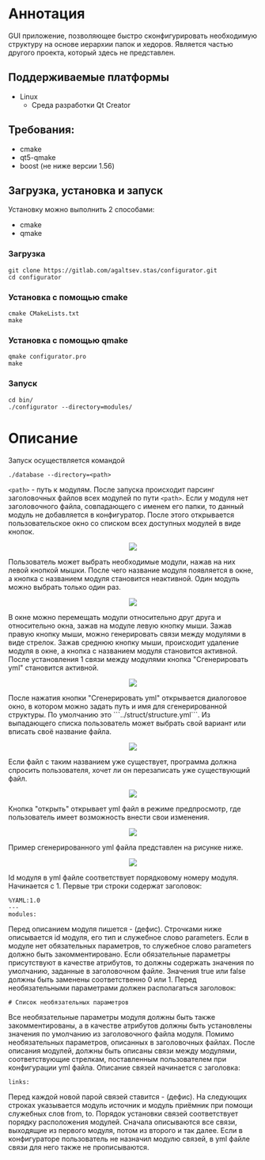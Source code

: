 # Аннотация
GUI приложение, позволяющее быстро сконфигурировать необходимую структуру на основе иерархии папок и хедоров. Является частью другого проекта, который здесь не представлен. 

## Поддерживаемые платформы
* Linux 
  * Среда разработки Qt Creator

## Требования:
* cmake
* qt5-qmake
* boost (не ниже версии 1.56)

## Загрузка, установка и запуск
Установку можно выполнить 2 способами:
* cmake
* qmake

### Загрузка
```
git clone https://gitlab.com/agaltsev.stas/configurator.git
cd configurator
```
### Установка с помощью cmake
```
cmake CMakeLists.txt
make
```
### Установка с помощью qmake
```
qmake configurator.pro
make
```
### Запуск
```
cd bin/
./configurator --directory=modules/
```

# Описание
Запуск осуществляется командой
```
./database --directory=<path>
```
```<path>``` - путь к модулям. 
После запуска происходит парсинг заголовочных файлов всех модулей по пути ```<path>```. Если у модуля нет заголовочного файла, совпадающего с именем его папки, то данный модуль не добавляется в конфигуратор. После этого открывается пользовательское окно со списком всех доступных модулей в виде кнопок.
<p align="center">
<img src="images/1.png" align="center"/></p>
Пользователь может выбрать необходимые модули, нажав на них левой кнопкой мышки. После чего название модуля появляется в окне, а кнопка с названием модуля становится неактивной. Один модуль можно выбрать только один раз. 
<p align="center">
<img src="images/2.png" align="center"/></p>
В окне можно перемещать модули относительно друг друга и относительно окна, зажав на модуле левую кнопку мыши. Зажав правую кнопку мыши, можно генерировать связи между модулями в виде стрелок. Зажав среднюю кнопку мыши, происходит удаление модуля в окне, а кнопка с названием модуля становится активной. После установления 1 связи между модулями кнопка "Сгенерировать yml" становится активной.
<p align="center">
<img src="images/3.png" align="center"/></p>
После нажатия кнопки "Сгенерировать yml" открывается диалоговое окно, в котором можно задать путь и имя для сгенерированной структуры. По умолчанию это ```../struct/structure.yml```. Из выпадающего списка пользователь может выбрать свой вариант или вписать своё название файла.
<p align="center">
<img src="images/4.png" align="center"/></p>
Если файл с таким названием уже существует, программа должна спросить пользователя, хочет ли он перезаписать уже существующий файл.
<p align="center">
<img src="images/5.png" align="center"/></p>
Кнопка "открыть" открывает yml файл в режиме предпросмотр, где пользователь имеет возможность внести свои изменения.
<p align="center">
<img src="images/6.png" align="center"/></p>
Пример сгенерированного yml файла представлен на рисунке ниже.
<p align="center">
<img src="images/7.png" align="center"/></p>
Id модуля в yml файле соответствует порядковому номеру модуля. Начинается с 1. Первые три строки содержат заголовок:

```
%YAML:1.0
---
modules:
```
Перед описанием модуля пишется - (дефис). Строчками ниже описывается id модуля, его тип и служебное слово parameters. Если в модуле нет обязательных параметров, то служебное слово parameters должно быть закомментировано. Если обязательные параметры присутствуют в качестве атрибутов, то должны содержать значения по умолчанию, заданные в заголовочном файле. Значения true или false должны быть заменены соответственно 0 или 1. Перед необязательными параметрами должен располагаться заголовок: 
```
# Список необязательных параметров
```
Все необязательные параметры модуля должны быть также закомментированы, а в качестве атрибутов должны быть установлены значения по умолчанию из заголовочного файла модуля. Помимо необязательных параметров, описанных в заголовочных файлах.
После описания модулей, должны быть описаны связи между модулями, соответствующие стрелкам, поставленным пользователем при конфигурации yml файла. Описание связей начинается с заголовка:
```
links:
```
Перед каждой новой парой связей ставится - (дефис). На следующих строках указывается модуль источник и модуль приёмник при помощи служебных слов from, to. 
Порядок установки связей соответствует порядку расположения модулей. Сначала описываются все связи, выходящие из первого модуля, потом из второго и так далее. Если в конфигураторе пользователь не назначил модулю связей, в yml файле связи для него также не прописываются. 
